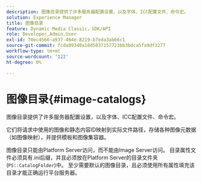 ```yaml
---
description: 图像目录提供了许多服务器配置设置，以及字体、ICC配置文件、命令宏。
solution: Experience Manager
title: 图像目录
feature: Dynamic Media Classic，SDK/API
role: Developer,Admin,User
exl-id: 70ec4566-a937-464e-8219-b7eda3ab66c1
source-git-commit: fcda99340a18d5037157723bb3bdca5fa9df3277
workflow-type: tm+mt
source-wordcount: '122'
ht-degree: 0%

---
```


# 图像目录{#image-catalogs}

图像目录提供了许多服务器配置设置，以及字体、ICC配置文件、命令宏。

它们将请求中使用的图像和静态内容ID映射到实际文件路径，存储各种图像元数据（如图像映射），并提供模板和图像集容器。

图像目录只能由Platform Server访问，而不能由Image Server访问。 目录属性文件必须具有.ini后缀，并且必须放在Platform Server的目录文件夹(`PS::CatalogFolder`)中。 至少需要默认的图像目录，且必须使用所有属性填充该目录才能正确运行平台服务器。
